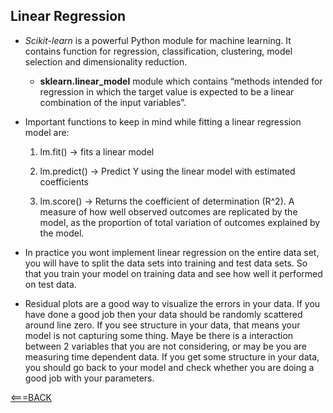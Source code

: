 ## Linear Regression

- _Scikit-learn_ is a powerful Python module for machine learning. It contains function for regression, classification, clustering, model selection and dimensionality reduction.

    - __sklearn.linear_model__ module which contains “methods intended for regression in which the target value is expected to be a linear combination of the input variables”.


- Important functions to keep in mind while fitting a linear regression model  are:

    1. lm.fit() -> fits a linear model

    2. lm.predict() -> Predict Y using the linear model with estimated coefficients

    3. lm.score() -> Returns the coefficient of determination (R^2). A measure of how well observed outcomes are replicated by the model, as the proportion of total variation of outcomes explained by the model.

- In practice you wont implement linear regression on the entire data set, you will have to split the data sets into training and test data sets. So that you train your model on training data and see how well it performed on test data.

- Residual plots are a good way to visualize the errors in your data. If you have done a good job then your data should be randomly scattered around line zero. If you see structure in your data, that means your model is not capturing some thing. Maye be there is a interaction between 2 variables that you are not considering, or may be you are measuring time dependent data. If you get some structure in your data, you should go back to your model and check whether you are doing a good job with your parameters.








[<===BACK](../README.md)
